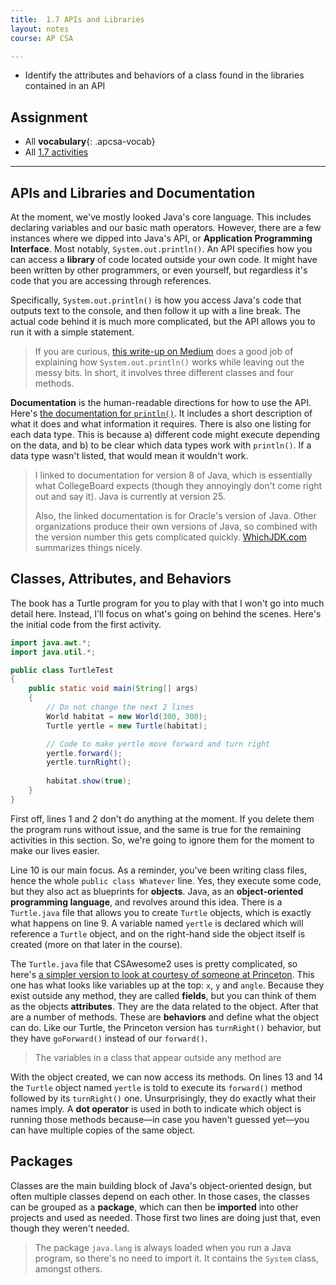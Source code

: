 ```yaml
---
title:  1.7 APIs and Libraries
layout: notes
course: AP CSA

---
```


- Identify the attributes and behaviors of a class found in the libraries contained in an API

## Assignment

- All **vocabulary**{: .apcsa-vocab}
- All [1.7 activities](https://runestone.academy/ns/books/published/manvillehighschool_csawesome2_2526/topic-1-7-APIs-and-libraries.html)

---

## APIs and Libraries and Documentation

At the moment, we've mostly looked Java's core language. This includes declaring variables and our basic math operators. However, there are a few instances where we dipped into Java's API, or **Application Programming Interface**. Most notably, `System.out.println()`. An API specifies how you can access a **library** of code located outside your own code. It might have been written by other programmers, or even yourself, but regardless it's code that you are accessing through references.

Specifically, `System.out.println()` is how you access Java's code that outputs text to the console, and then follow it up with a line break. The actual code behind it is much more complicated, but the API allows you to run it with a simple statement.

> If you are curious, [this write-up on Medium](https://medium.com/@khairulrucse26/behind-system-out-println-hello-world-in-java-a5fc80ce3d99) does a good job of explaining how `System.out.println()` works while leaving out the messy bits. In short, it involves three different classes and four methods.

**Documentation** is the human-readable directions for how to use the API. Here's [the documentation for `println()`](https://docs.oracle.com/javase/8/docs/api/java/io/PrintStream.html#println--). It includes a short description of what it does and what information it requires. There is also one listing for each data type. This is because a) different code might execute depending on the data, and b) to be clear which data types work with `println()`. If a data type wasn't listed, that would mean it wouldn't work.

> I linked to documentation for version 8 of Java, which is essentially what CollegeBoard expects (though they annoyingly don't come right out and say it). Java is currently at version 25.
>
> Also, the linked documentation is for Oracle's version of Java. Other organizations produce their own versions of Java, so combined with the version number this gets complicated quickly. [WhichJDK.com](https://whichjdk.com/) summarizes things nicely.

## Classes, Attributes, and Behaviors

The book has a Turtle program for you to play with that I won't go into much detail here. Instead, I'll focus on what's going on behind the scenes. Here's the initial code from the first activity.

```java
import java.awt.*;
import java.util.*;

public class TurtleTest
{
    public static void main(String[] args)
    {
        // Do not change the next 2 lines
        World habitat = new World(300, 300);
        Turtle yertle = new Turtle(habitat);

        // Code to make yertle move forward and turn right
        yertle.forward();
        yertle.turnRight();
        
        habitat.show(true);
    }
}
```

First off, lines 1 and 2 don't do anything at the moment. If you delete them the program runs without issue, and the same is true for the remaining activities in this section. So, we're going to ignore them for the moment to make our lives easier.

Line 10 is our main focus. As a reminder, you've been writing class files, hence the whole `public class Whatever` line. Yes, they execute some code, but they also act as blueprints for **objects**. Java, as an **object-oriented programming language**, and revolves around this idea. There is a `Turtle.java` file that allows you to create `Turtle` objects, which is exactly what happens on line 9. A variable named `yertle` is declared which will reference a `Turtle` object, and on the right-hand side the object itself is created (more on that later in the course).

The `Turtle.java` file that CSAwesome2 uses is pretty complicated, so here's [a simpler version to look at courtesy of someone at Princeton](https://introcs.cs.princeton.edu/java/32class/Turtle.java.html). This one has what looks like variables up at the top: `x`, `y` and `angle`. Because they exist outside any method, they are called **fields**, but you can think of them as the objects **attributes**. They are the data related to the object. After that are a number of methods. These are **behaviors** and define what the object can do. Like our Turtle, the Princeton version has `turnRight()` behavior, but they have `goForward()` instead of our `forward()`.

> The variables in a class that appear outside any method are 

With the object created, we can now access its methods. On lines 13 and 14 the `Turtle` object named `yertle` is told to execute its `forward()` method followed by its `turnRight()` one. Unsurprisingly, they do exactly what their names imply. A **dot operator** is used in both to indicate which object is running those methods because—in case you haven't guessed yet—you can have multiple copies of the same object.

## Packages

Classes are the main building block of Java's object-oriented design, but often multiple classes depend on each other. In those cases, the classes can be grouped as a **package**, which can then be **imported** into other projects and used as needed. Those first two lines are doing just that, even though they weren't needed.

> The package `java.lang` is always loaded when you run a Java program, so there's no need to import it. It contains the `System` class, amongst others.

